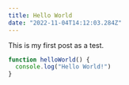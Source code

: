 ```yaml
---
title: Hello World
date: "2022-11-04T14:12:03.284Z"
---
```


This is my first post as a test.

```js
function helloWorld() {
  console.log("Hello World!")
}
```
